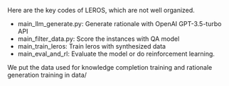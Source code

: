 Here are the key codes of LEROS, which are not well organized.

- main_llm_generate.py: Generate rationale with OpenAI GPT-3.5-turbo API
- main_filter_data.py: Score the instances with QA model
- main_train_leros: Train leros with synthesized data
- main_eval_and_rl: Evaluate the model or do reinforcement learning.

We put the data used for knowledge completion training and rationale generation training in data/
